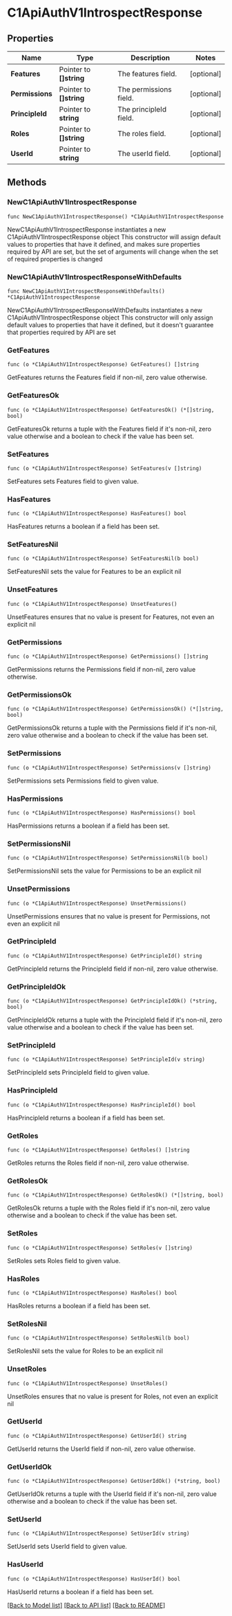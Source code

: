 # C1ApiAuthV1IntrospectResponse

## Properties

Name | Type | Description | Notes
------------ | ------------- | ------------- | -------------
**Features** | Pointer to **[]string** | The features field. | [optional] 
**Permissions** | Pointer to **[]string** | The permissions field. | [optional] 
**PrincipleId** | Pointer to **string** | The principleId field. | [optional] 
**Roles** | Pointer to **[]string** | The roles field. | [optional] 
**UserId** | Pointer to **string** | The userId field. | [optional] 

## Methods

### NewC1ApiAuthV1IntrospectResponse

`func NewC1ApiAuthV1IntrospectResponse() *C1ApiAuthV1IntrospectResponse`

NewC1ApiAuthV1IntrospectResponse instantiates a new C1ApiAuthV1IntrospectResponse object
This constructor will assign default values to properties that have it defined,
and makes sure properties required by API are set, but the set of arguments
will change when the set of required properties is changed

### NewC1ApiAuthV1IntrospectResponseWithDefaults

`func NewC1ApiAuthV1IntrospectResponseWithDefaults() *C1ApiAuthV1IntrospectResponse`

NewC1ApiAuthV1IntrospectResponseWithDefaults instantiates a new C1ApiAuthV1IntrospectResponse object
This constructor will only assign default values to properties that have it defined,
but it doesn't guarantee that properties required by API are set

### GetFeatures

`func (o *C1ApiAuthV1IntrospectResponse) GetFeatures() []string`

GetFeatures returns the Features field if non-nil, zero value otherwise.

### GetFeaturesOk

`func (o *C1ApiAuthV1IntrospectResponse) GetFeaturesOk() (*[]string, bool)`

GetFeaturesOk returns a tuple with the Features field if it's non-nil, zero value otherwise
and a boolean to check if the value has been set.

### SetFeatures

`func (o *C1ApiAuthV1IntrospectResponse) SetFeatures(v []string)`

SetFeatures sets Features field to given value.

### HasFeatures

`func (o *C1ApiAuthV1IntrospectResponse) HasFeatures() bool`

HasFeatures returns a boolean if a field has been set.

### SetFeaturesNil

`func (o *C1ApiAuthV1IntrospectResponse) SetFeaturesNil(b bool)`

 SetFeaturesNil sets the value for Features to be an explicit nil

### UnsetFeatures
`func (o *C1ApiAuthV1IntrospectResponse) UnsetFeatures()`

UnsetFeatures ensures that no value is present for Features, not even an explicit nil
### GetPermissions

`func (o *C1ApiAuthV1IntrospectResponse) GetPermissions() []string`

GetPermissions returns the Permissions field if non-nil, zero value otherwise.

### GetPermissionsOk

`func (o *C1ApiAuthV1IntrospectResponse) GetPermissionsOk() (*[]string, bool)`

GetPermissionsOk returns a tuple with the Permissions field if it's non-nil, zero value otherwise
and a boolean to check if the value has been set.

### SetPermissions

`func (o *C1ApiAuthV1IntrospectResponse) SetPermissions(v []string)`

SetPermissions sets Permissions field to given value.

### HasPermissions

`func (o *C1ApiAuthV1IntrospectResponse) HasPermissions() bool`

HasPermissions returns a boolean if a field has been set.

### SetPermissionsNil

`func (o *C1ApiAuthV1IntrospectResponse) SetPermissionsNil(b bool)`

 SetPermissionsNil sets the value for Permissions to be an explicit nil

### UnsetPermissions
`func (o *C1ApiAuthV1IntrospectResponse) UnsetPermissions()`

UnsetPermissions ensures that no value is present for Permissions, not even an explicit nil
### GetPrincipleId

`func (o *C1ApiAuthV1IntrospectResponse) GetPrincipleId() string`

GetPrincipleId returns the PrincipleId field if non-nil, zero value otherwise.

### GetPrincipleIdOk

`func (o *C1ApiAuthV1IntrospectResponse) GetPrincipleIdOk() (*string, bool)`

GetPrincipleIdOk returns a tuple with the PrincipleId field if it's non-nil, zero value otherwise
and a boolean to check if the value has been set.

### SetPrincipleId

`func (o *C1ApiAuthV1IntrospectResponse) SetPrincipleId(v string)`

SetPrincipleId sets PrincipleId field to given value.

### HasPrincipleId

`func (o *C1ApiAuthV1IntrospectResponse) HasPrincipleId() bool`

HasPrincipleId returns a boolean if a field has been set.

### GetRoles

`func (o *C1ApiAuthV1IntrospectResponse) GetRoles() []string`

GetRoles returns the Roles field if non-nil, zero value otherwise.

### GetRolesOk

`func (o *C1ApiAuthV1IntrospectResponse) GetRolesOk() (*[]string, bool)`

GetRolesOk returns a tuple with the Roles field if it's non-nil, zero value otherwise
and a boolean to check if the value has been set.

### SetRoles

`func (o *C1ApiAuthV1IntrospectResponse) SetRoles(v []string)`

SetRoles sets Roles field to given value.

### HasRoles

`func (o *C1ApiAuthV1IntrospectResponse) HasRoles() bool`

HasRoles returns a boolean if a field has been set.

### SetRolesNil

`func (o *C1ApiAuthV1IntrospectResponse) SetRolesNil(b bool)`

 SetRolesNil sets the value for Roles to be an explicit nil

### UnsetRoles
`func (o *C1ApiAuthV1IntrospectResponse) UnsetRoles()`

UnsetRoles ensures that no value is present for Roles, not even an explicit nil
### GetUserId

`func (o *C1ApiAuthV1IntrospectResponse) GetUserId() string`

GetUserId returns the UserId field if non-nil, zero value otherwise.

### GetUserIdOk

`func (o *C1ApiAuthV1IntrospectResponse) GetUserIdOk() (*string, bool)`

GetUserIdOk returns a tuple with the UserId field if it's non-nil, zero value otherwise
and a boolean to check if the value has been set.

### SetUserId

`func (o *C1ApiAuthV1IntrospectResponse) SetUserId(v string)`

SetUserId sets UserId field to given value.

### HasUserId

`func (o *C1ApiAuthV1IntrospectResponse) HasUserId() bool`

HasUserId returns a boolean if a field has been set.


[[Back to Model list]](../README.md#documentation-for-models) [[Back to API list]](../README.md#documentation-for-api-endpoints) [[Back to README]](../README.md)


